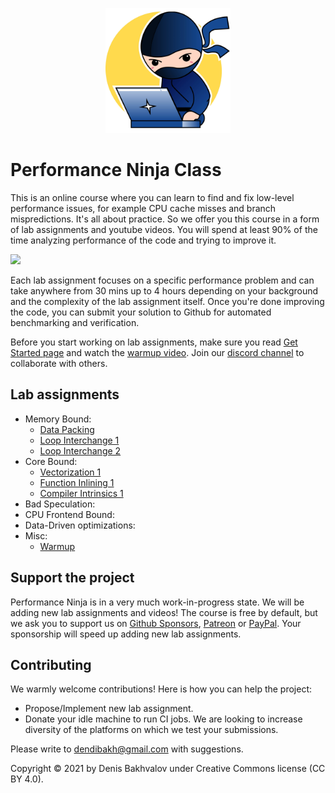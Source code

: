 <p align="center"> <img src="/logo.jpg" width=200> </p>

# Performance Ninja Class

This is an online course where you can learn to find and fix low-level performance issues, for example CPU cache misses and branch mispredictions. It's all about practice. So we offer you this course in a form of lab assignments and youtube videos. You will spend at least 90% of the time analyzing performance of the code and trying to improve it.

[<img src="https://img.youtube.com/vi/2tzdkC6IDbo/maxresdefault.jpg" width="50%">](https://youtu.be/2tzdkC6IDbo)

Each lab assignment focuses on a specific performance problem and can take anywhere from 30 mins up to 4 hours depending on your background and the complexity of the lab assignment itself. Once you're done improving the code, you can submit your solution to Github for automated benchmarking and verification.

Before you start working on lab assignments, make sure you read [Get Started page](GetStarted.md) and watch the [warmup video](https://youtu.be/jFRwAcIoLgQ). Join our [discord channel](https://discord.gg/8h6gEzgMDY) to collaborate with others.

## Lab assignments

* Memory Bound:
  * [Data Packing](labs/memory_bound/data_packing)
  * [Loop Interchange 1](labs/memory_bound/loop_interchange_1)
  * [Loop Interchange 2](labs/memory_bound/loop_interchange_2)
* Core Bound:
  * [Vectorization 1](labs/core_bound/vectorization_1)
  * [Function Inlining 1](labs/core_bound/function_inlining_1)
  * [Compiler Intrinsics 1](labs/core_bound/compiler_intrinsics_1)
* Bad Speculation:
* CPU Frontend Bound:
* Data-Driven optimizations:
* Misc:
  * [Warmup](labs/misc/warmup)

## Support the project

Performance Ninja is in a very much work-in-progress state. We will be adding new lab assignments and videos! The course is free by default, but we ask you to support us on [Github Sponsors](https://github.com/sponsors/dendibakh), [Patreon](https://www.patreon.com/dendibakh) or [PayPal](https://www.paypal.com/cgi-bin/webscr?cmd=_donations&business=TBM3NW8TKTT34&currency_code=USD&source=url). Your sponsorship will speed up adding new lab assignments.

## Contributing

We warmly welcome contributions! Here is how you can help the project:
* Propose/Implement new lab assignment.
* Donate your idle machine to run CI jobs. We are looking to increase diversity of the platforms on which we test your submissions.

Please write to dendibakh@gmail.com with suggestions.

Copyright © 2021 by Denis Bakhvalov under Creative Commons license (CC BY 4.0).
